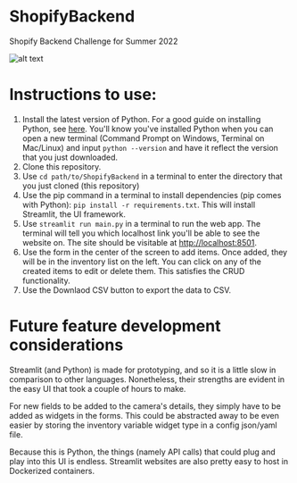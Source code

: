 # ShopifyBackend
Shopify Backend Challenge for Summer 2022

![alt text](demo.gif)
# Instructions to use:

1. Install the latest version of Python. For a good guide on installing Python, see [here](https://realpython.com/installing-python/).
You'll know you've installed Python when you can open a new terminal (Command Prompt on Windows, Terminal on Mac/Linux) and input `python --version` and have it reflect
the version that you just downloaded.
2. Clone this repository.
3. Use `cd path/to/ShopifyBackend` in a terminal to enter the directory that you just cloned (this repository)
4. Use the pip command in a terminal to install dependencies (pip comes with Python): `pip install -r requirements.txt`. This will install Streamlit, the UI framework.
5. Use `streamlit run main.py` in a terminal to run the web app. The terminal will tell you which localhost link you'll be able to see the website on. The site should be visitable at [http://localhost:8501](http://localhost:8501).
6. Use the form in the center of the screen to add items. Once added, they will be in the inventory list on the left. You can click on any of the created items
to edit or delete them. This satisfies the CRUD functionality.
7. Use the Downlaod CSV button to export the data to CSV.

# Future feature development considerations
Streamlit (and Python) is made for prototyping, and so it is a little slow in comparison to other languages. Nonetheless,
their strengths are evident in the easy UI that took a couple of hours to make. 

For new fields to be added to the camera's details, they simply have to be added as widgets in the forms. This could be abstracted away
to be even easier by storing the inventory variable widget type in a config json/yaml file. 

Because this is Python, the things (namely API calls) that could plug and play into this UI is endless. Streamlit websites
are also pretty easy to host in Dockerized containers.
